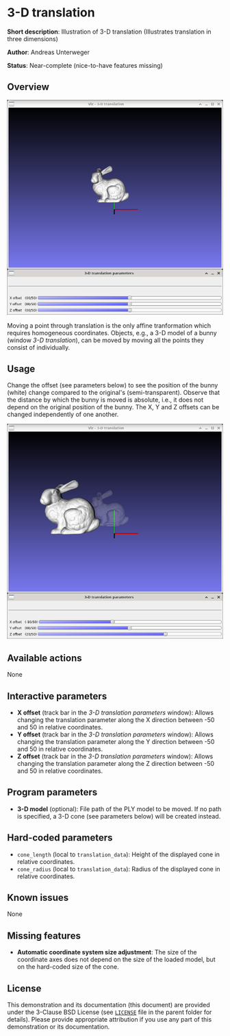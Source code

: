 3-D translation
===============

**Short description**: Illustration of 3-D translation (Illustrates translation in three dimensions)

**Author**: Andreas Unterweger

**Status**: Near-complete (nice-to-have features missing)

Overview
--------

![Screenshot](../screenshots/translation3d.png)

Moving a point through translation is the only affine tranformation which requires homogeneous coordinates. Objects, e.g., a 3-D model of a bunny (window *3-D translation*), can be moved by moving all the points they consist of individually.

Usage
-----

Change the offset (see parameters below) to see the position of the bunny (white) change compared to the original's (semi-transparent). Observe that the distance by which the bunny is moved is absolute, i.e., it does not depend on the original position of the bunny. The X, Y and Z offsets can be changed independently of one another.

![Screenshot after moving the bunny](../screenshots/translation3d_x-10_z20.png)

Available actions
-----------------

None

Interactive parameters
----------------------

* **X offset** (track bar in the *3-D translation parameters* window): Allows changing the translation parameter along the X direction between -50 and 50 in relative coordinates.
* **Y offset** (track bar in the *3-D translation parameters* window): Allows changing the translation parameter along the Y direction between -50 and 50 in relative coordinates.
* **Z offset** (track bar in the *3-D translation parameters* window): Allows changing the translation parameter along the Z direction between -50 and 50 in relative coordinates.

Program parameters
------------------

* **3-D model** (optional): File path of the PLY model to be moved. If no path is specified, a 3-D cone (see parameters below) will be created instead.

Hard-coded parameters
---------------------

* `cone_length` (local to `translation_data`): Height of the displayed cone in relative coordinates.
* `cone_radius` (local to `translation_data`): Radius of the displayed cone in relative coordinates.

Known issues
------------

None

Missing features
----------------

* **Automatic coordinate system size adjustment**: The size of the coordinate axes does not depend on the size of the loaded model, but on the hard-coded size of the cone.

License
-------

This demonstration and its documentation (this document) are provided under the 3-Clause BSD License (see [`LICENSE`](../LICENSE) file in the parent folder for details). Please provide appropriate attribution if you use any part of this demonstration or its documentation.